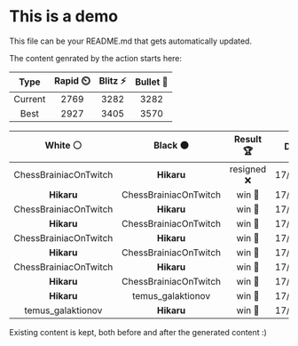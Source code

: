 # This is a demo

This file can be your README.md that gets automatically updated.

The content genrated by the action starts here:

<!--START_SECTION:chessStats-->
<!-- Automatically generated with https://github.com/Balastrong/chess-stats-action -->

| Type | Rapid ⏲️ | Blitz ⚡ | Bullet 🔫 |
|:---:|:---:|:---:|:---:|
| Current | 2769 | 3282 | 3282 |
| Best | 2927 | 3405 | 3570 |

| White ⚪ | Black ⚫ | Result 🏆 | Date 📅 | Position 🗺️ | Type 🕕 |
|:---:|:---:|:---:|:---:|:---:|:---:|
| ChessBrainiacOnTwitch | **Hikaru** | resigned ❌ | 17/2/2024 | <a href="http://www.ee.unb.ca/cgi-bin/tervo/fen.pl?select=8/1P6/4R3/8/5k1p/PK6/5r2/6Q1 b - -">Link</a> | Blitz |
| **Hikaru** | ChessBrainiacOnTwitch | win 🥇 | 17/2/2024 | <a href="http://www.ee.unb.ca/cgi-bin/tervo/fen.pl?select=2r5/1prb1pkP/1q2p1p1/p2pP1Q1/3N4/1PPR1P2/P7/KR6 b - -">Link</a> | Blitz |
| ChessBrainiacOnTwitch | **Hikaru** | win 🥇 | 17/2/2024 | <a href="http://www.ee.unb.ca/cgi-bin/tervo/fen.pl?select=4k3/bP3p2/2p1p3/3pP3/5P2/1bP5/pB4K1/8 w - -">Link</a> | Blitz |
| **Hikaru** | ChessBrainiacOnTwitch | win 🥇 | 17/2/2024 | <a href="http://www.ee.unb.ca/cgi-bin/tervo/fen.pl?select=8/5kp1/2N2p1p/1n1R3P/8/1P3P2/1KP3r1/8 b - -">Link</a> | Blitz |
| ChessBrainiacOnTwitch | **Hikaru** | win 🥇 | 17/2/2024 | <a href="http://www.ee.unb.ca/cgi-bin/tervo/fen.pl?select=8/8/8/2r5/6pK/8/1pk5/8 w - -">Link</a> | Blitz |
| **Hikaru** | ChessBrainiacOnTwitch | win 🥇 | 17/2/2024 | <a href="http://www.ee.unb.ca/cgi-bin/tervo/fen.pl?select=8/5p1p/Rn1r3k/6p1/P5P1/1P2PK1B/7P/8 b - a3">Link</a> | Blitz |
| ChessBrainiacOnTwitch | **Hikaru** | win 🥇 | 17/2/2024 | <a href="http://www.ee.unb.ca/cgi-bin/tervo/fen.pl?select=R7/5k1p/PB6/5p2/4p3/4K3/r7/6b1 w - -">Link</a> | Blitz |
| **Hikaru** | ChessBrainiacOnTwitch | win 🥇 | 17/2/2024 | <a href="http://www.ee.unb.ca/cgi-bin/tervo/fen.pl?select=8/p7/5b2/4q3/P5Q1/2P1k3/1P6/1K2R3 b - -">Link</a> | Blitz |
| **Hikaru** | temus_galaktionov | win 🥇 | 17/2/2024 | <a href="http://www.ee.unb.ca/cgi-bin/tervo/fen.pl?select=1r1k4/6R1/b2p2p1/p2B4/P1p1PK2/1r3P2/1P4P1/2R5 b - -">Link</a> | Blitz |
| temus_galaktionov | **Hikaru** | win 🥇 | 17/2/2024 | <a href="http://www.ee.unb.ca/cgi-bin/tervo/fen.pl?select=3R4/4Q3/1r3BK1/8/8/8/2k5/8 w - -">Link</a> | Blitz |

<!--END_SECTION:chessStats-->

Existing content is kept, both before and after the generated content :)

